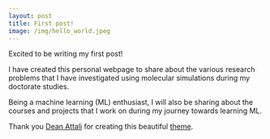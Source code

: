 ```yaml
---
layout: post
title: First post!
image: /img/hello_world.jpeg
---
```


Excited to be writing my first post!

I have created this personal webpage to share about the various research problems that I have investigated using molecular simulations during my doctorate studies.

Being a machine learning (ML) enthusiast, I will also be sharing about the courses and projects that I work on during my journey towards learning ML.  

Thank you [Dean Attali](https://deanattali.com/) for creating this beautiful [theme](https://github.com/daattali/beautiful-jekyll).
